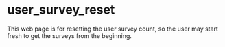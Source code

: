 # user_survey_reset
This web page is for resetting the user survey count, so the user may start fresh to get the surveys from the beginning.
